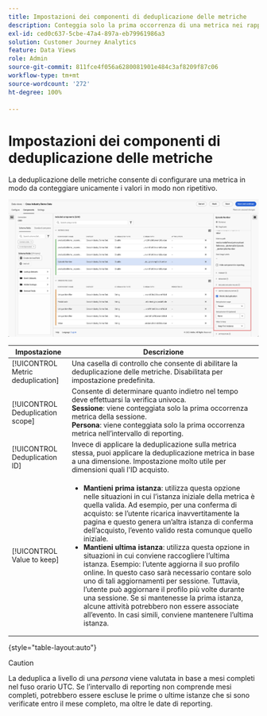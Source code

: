 ```yaml
---
title: Impostazioni dei componenti di deduplicazione delle metriche
description: Conteggia solo la prima occorrenza di una metrica nei rapporti.
exl-id: ced0c637-5cbe-47a4-897a-eb79961986a3
solution: Customer Journey Analytics
feature: Data Views
role: Admin
source-git-commit: 811fce4f056a6280081901e484c3af8209f87c06
workflow-type: tm+mt
source-wordcount: '272'
ht-degree: 100%

---
```


# Impostazioni dei componenti di deduplicazione delle metriche

La deduplicazione delle metriche consente di configurare una metrica in modo da conteggiare unicamente i valori in modo non ripetitivo.

![Deduplica delle metriche](../assets/metric-deduplication.png)

| Impostazione | Descrizione |
| --- | --- |
| [!UICONTROL Metric deduplication] | Una casella di controllo che consente di abilitare la deduplicazione delle metriche. Disabilitata per impostazione predefinita. |
| [!UICONTROL Deduplication scope] | Consente di determinare quanto indietro nel tempo deve effettuarsi la verifica univoca.<br>**Sessione**: viene conteggiata solo la prima occorrenza metrica della sessione.<br>**Persona**: viene conteggiata solo la prima occorrenza metrica nell’intervallo di reporting. |
| [!UICONTROL Deduplication ID] | Invece di applicare la deduplicazione sulla metrica stessa, puoi applicare la deduplicazione metrica in base a una dimensione. Impostazione molto utile per dimensioni quali l&#39;ID acquisto. |
| [!UICONTROL Value to keep] | <ul><li>**Mantieni prima istanza**: utilizza questa opzione nelle situazioni in cui l’istanza iniziale della metrica è quella valida. Ad esempio, per una conferma di acquisto: se l’utente ricarica inavvertitamente la pagina e questo genera un’altra istanza di conferma dell’acquisto, l’evento valido resta comunque quello iniziale.</li><li>**Mantieni ultima istanza**: utilizza questa opzione in situazioni in cui conviene raccogliere l’ultima istanza. Esempio: l’utente aggiorna il suo profilo online. In questo caso sarà necessario contare solo uno di tali aggiornamenti per sessione. Tuttavia, l’utente può aggiornare il profilo più volte durante una sessione. Se si mantenesse la prima istanza, alcune attività potrebbero non essere associate all’evento. In casi simili, conviene mantenere l’ultima istanza.</li></ul> |

{style="table-layout:auto"}

>[!CAUTION]
>
>La deduplica a livello di una _persona_ viene valutata in base a mesi completi nel fuso orario UTC. Se l’intervallo di reporting non comprende mesi completi, potrebbero essere escluse le prime o ultime istanze che si sono verificate entro il mese completo, ma oltre le date di reporting.
